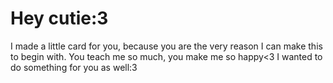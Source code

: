 # Hey cutie:3
I made a little card for you, because you are the very reason I can make this to begin with. You teach me so much, you make me so happy<3
I wanted to do something for you as well:3